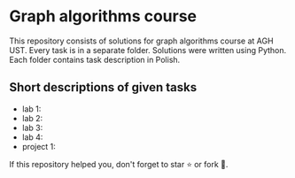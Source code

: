 # Graph algorithms course

This repository consists of solutions for graph algorithms course at AGH UST. Every task is in a separate folder. Solutions were written using Python. Each folder contains task description in Polish.

## Short descriptions of given tasks
- lab 1: 
- lab 2: 
- lab 3: 
- lab 4: 
- project 1: 

If this repository helped you, don't forget to star ⭐️ or fork 🤪.

